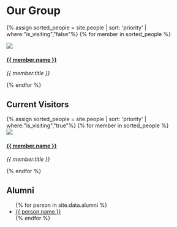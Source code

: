 # Our Group

<!-- **We are  looking for new PhD students, Postdocs, and Master students to join the team** [(see openings)]({{ site.url }}{{ site.baseurl }}/vacancies) **!**

## Members -->

<div class="row">

{% assign sorted_people = site.people | sort: 'priority' | where:"is_visiting","false"%}
{% for member in sorted_people %}

<div class="col-sm-3 col-xs-6 clearfix">
<div class="bdata-member">
<img src= "{{ site.url }}{{ site.baseurl }}/{{site.RESOURCES_PATH}}/headshots/{{member.headshot}}" class="img-responsive bdata-img-headshot">

#### [{{ member.name }}]({{member.site}})

<i>{{ member.title }}</i>

</div>

</div>

{% endfor %}

</div>

## Current Visitors

<div class="row">
{% assign sorted_people = site.people | sort: 'priority' | where:"is_visiting","true"%}
{% for member in sorted_people %}
<div class="col-sm-3 col-xs-6 clearfix">
<div class="bdata-member">
<img src= "{{ site.url }}{{ site.baseurl }}/{{site.RESOURCES_PATH}}/headshots/{{member.headshot}}" class="img-responsive bdata-img-headshot">

#### [{{ member.name }}]({{member.site}})

<i>{{ member.title }}</i>

</div>

</div>

{% endfor %}

</div>

## Alumni

<ul>
{% for person in site.data.alumni %}
<li><a href="{{ person.site }}" >{{ person.name }}</a></li>
{% endfor %}
</ul>